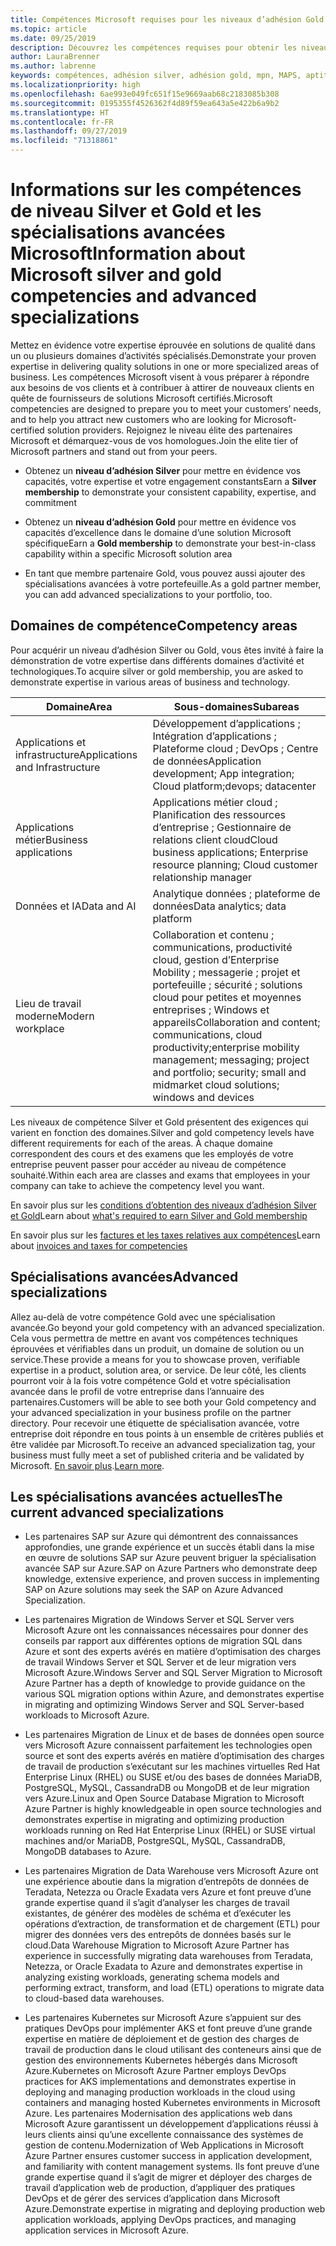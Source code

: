 ```yaml
---
title: Compétences Microsoft requises pour les niveaux d’adhésion Gold et Silver | Espace partenaires
ms.topic: article
ms.date: 09/25/2019
description: Découvrez les compétences requises pour obtenir les niveaux d’adhésion Gold ou Silver.
author: LauraBrenner
ms.author: labrenne
keywords: compétences, adhésion silver, adhésion gold, mpn, MAPS, aptitude, Microsoft Partner Network, adhésion au réseau, spécialisations avancées
ms.localizationpriority: high
ms.openlocfilehash: 6ae993e049fc651f15e9669aab68c2183085b308
ms.sourcegitcommit: 0195355f4526362f4d89f59ea643a5e422b6a9b2
ms.translationtype: HT
ms.contentlocale: fr-FR
ms.lasthandoff: 09/27/2019
ms.locfileid: "71318861"
---
```

# <a name="information-about-microsoft-silver-and-gold-competencies-and-advanced-specializations"></a><span data-ttu-id="05c1f-104">Informations sur les compétences de niveau Silver et Gold et les spécialisations avancées Microsoft</span><span class="sxs-lookup"><span data-stu-id="05c1f-104">Information about Microsoft silver and gold competencies and advanced specializations</span></span>


<span data-ttu-id="05c1f-105">Mettez en évidence votre expertise éprouvée en solutions de qualité dans un ou plusieurs domaines d’activités spécialisés.</span><span class="sxs-lookup"><span data-stu-id="05c1f-105">Demonstrate your proven expertise in delivering quality solutions in one or more specialized areas of business.</span></span> <span data-ttu-id="05c1f-106">Les compétences Microsoft visent à vous préparer à répondre aux besoins de vos clients et à contribuer à attirer de nouveaux clients en quête de fournisseurs de solutions Microsoft certifiés.</span><span class="sxs-lookup"><span data-stu-id="05c1f-106">Microsoft competencies are designed to prepare you to meet your customers’ needs, and to help you attract new customers who are looking for Microsoft-certified solution providers.</span></span> <span data-ttu-id="05c1f-107">Rejoignez le niveau élite des partenaires Microsoft et démarquez-vous de vos homologues.</span><span class="sxs-lookup"><span data-stu-id="05c1f-107">Join the elite tier of Microsoft partners and stand out from your peers.</span></span>

- <span data-ttu-id="05c1f-108">Obtenez un **niveau d’adhésion Silver** pour mettre en évidence vos capacités, votre expertise et votre engagement constants</span><span class="sxs-lookup"><span data-stu-id="05c1f-108">Earn a **Silver membership** to demonstrate your consistent capability, expertise, and commitment</span></span>

- <span data-ttu-id="05c1f-109">Obtenez un **niveau d’adhésion Gold** pour mettre en évidence vos capacités d’excellence dans le domaine d’une solution Microsoft spécifique</span><span class="sxs-lookup"><span data-stu-id="05c1f-109">Earn a **Gold membership** to demonstrate your best-in-class capability within a specific Microsoft solution area</span></span>

- <span data-ttu-id="05c1f-110">En tant que membre partenaire Gold, vous pouvez aussi ajouter des spécialisations avancées à votre portefeuille.</span><span class="sxs-lookup"><span data-stu-id="05c1f-110">As a gold partner member, you can add advanced specializations to your portfolio, too.</span></span>

## <a name="competency-areas"></a><span data-ttu-id="05c1f-111">Domaines de compétence</span><span class="sxs-lookup"><span data-stu-id="05c1f-111">Competency areas</span></span>

<span data-ttu-id="05c1f-112">Pour acquérir un niveau d’adhésion Silver ou Gold, vous êtes invité à faire la démonstration de votre expertise dans différents domaines d’activité et technologiques.</span><span class="sxs-lookup"><span data-stu-id="05c1f-112">To acquire silver or gold membership, you are asked to demonstrate expertise in various areas of business and technology.</span></span>

|<span data-ttu-id="05c1f-113">**Domaine**</span><span class="sxs-lookup"><span data-stu-id="05c1f-113">**Area**</span></span>            |<span data-ttu-id="05c1f-114">**Sous-domaines**</span><span class="sxs-lookup"><span data-stu-id="05c1f-114">**Subareas**</span></span>                    |
|--------------------|--------------------------------|
|<span data-ttu-id="05c1f-115">Applications et infrastructure</span><span class="sxs-lookup"><span data-stu-id="05c1f-115">Applications and Infrastructure</span></span>|<span data-ttu-id="05c1f-116">Développement d’applications ; Intégration d’applications ; Plateforme cloud ; DevOps ; Centre de données</span><span class="sxs-lookup"><span data-stu-id="05c1f-116">Application development; App integration; Cloud platform;devops; datacenter</span></span>|
|<span data-ttu-id="05c1f-117">Applications métier</span><span class="sxs-lookup"><span data-stu-id="05c1f-117">Business applications</span></span> |<span data-ttu-id="05c1f-118">Applications métier cloud ; Planification des ressources d’entreprise ; Gestionnaire de relations client cloud</span><span class="sxs-lookup"><span data-stu-id="05c1f-118">Cloud business applications; Enterprise resource planning; Cloud customer relationship manager</span></span>|
|<span data-ttu-id="05c1f-119">Données et IA</span><span class="sxs-lookup"><span data-stu-id="05c1f-119">Data and AI</span></span>|<span data-ttu-id="05c1f-120">Analytique données ; plateforme de données</span><span class="sxs-lookup"><span data-stu-id="05c1f-120">Data analytics; data platform</span></span>|
|<span data-ttu-id="05c1f-121">Lieu de travail moderne</span><span class="sxs-lookup"><span data-stu-id="05c1f-121">Modern workplace</span></span>| <span data-ttu-id="05c1f-122">Collaboration et contenu ; communications, productivité cloud, gestion d’Enterprise Mobility ; messagerie ; projet et portefeuille ; sécurité ; solutions cloud pour petites et moyennes entreprises ; Windows et appareils</span><span class="sxs-lookup"><span data-stu-id="05c1f-122">Collaboration and content; communications, cloud productivity;enterprise mobility management; messaging; project and portfolio; security; small and midmarket cloud solutions; windows and devices</span></span>|

<span data-ttu-id="05c1f-123">Les niveaux de compétence Silver et Gold présentent des exigences qui varient en fonction des domaines.</span><span class="sxs-lookup"><span data-stu-id="05c1f-123">Silver and gold competency levels have different requirements for each of the areas.</span></span> <span data-ttu-id="05c1f-124">À chaque domaine correspondent des cours et des examens que les employés de votre entreprise peuvent passer pour accéder au niveau de compétence souhaité.</span><span class="sxs-lookup"><span data-stu-id="05c1f-124">Within each area are classes and exams that employees in your company can take to achieve the competency level you want.</span></span>


<span data-ttu-id="05c1f-125">En savoir plus sur les [conditions d’obtention des niveaux d’adhésion Silver et Gold](https://partner.microsoft.com/membership/competencies)</span><span class="sxs-lookup"><span data-stu-id="05c1f-125">Learn about [what's required to earn Silver and Gold membership](https://partner.microsoft.com/membership/competencies)</span></span>

<span data-ttu-id="05c1f-126">En savoir plus sur les [factures et les taxes relatives aux compétences](mpn-view-print-maps-invoice.md)</span><span class="sxs-lookup"><span data-stu-id="05c1f-126">Learn about [invoices and taxes for competencies](mpn-view-print-maps-invoice.md)</span></span>

## <a name="advanced-specializations"></a><span data-ttu-id="05c1f-127">Spécialisations avancées</span><span class="sxs-lookup"><span data-stu-id="05c1f-127">Advanced specializations</span></span>

<span data-ttu-id="05c1f-128">Allez au-delà de votre compétence Gold avec une spécialisation avancée.</span><span class="sxs-lookup"><span data-stu-id="05c1f-128">Go beyond your gold competency with an advanced specialization.</span></span> <span data-ttu-id="05c1f-129">Cela vous permettra de mettre en avant vos compétences techniques éprouvées et vérifiables dans un produit, un domaine de solution ou un service.</span><span class="sxs-lookup"><span data-stu-id="05c1f-129">These provide a means for you to showcase proven, verifiable expertise in a product, solution area, or service.</span></span> <span data-ttu-id="05c1f-130">De leur côté, les clients pourront voir à la fois votre compétence Gold et votre spécialisation avancée dans le profil de votre entreprise dans l’annuaire des partenaires.</span><span class="sxs-lookup"><span data-stu-id="05c1f-130">Customers will be able to see both your Gold competency and your advanced specialization in your business profile on the partner directory.</span></span> <span data-ttu-id="05c1f-131">Pour recevoir une étiquette de spécialisation avancée, votre entreprise doit répondre en tous points à un ensemble de critères publiés et être validée par Microsoft.</span><span class="sxs-lookup"><span data-stu-id="05c1f-131">To receive an advanced specialization tag, your business must fully meet a set of published criteria and be validated by Microsoft.</span></span> <span data-ttu-id="05c1f-132">[En savoir plus](https://partner.microsoft.com/membership/competencies#tab-content-2).</span><span class="sxs-lookup"><span data-stu-id="05c1f-132">[Learn more](https://partner.microsoft.com/membership/competencies#tab-content-2).</span></span> 

## <a name="the-current-advanced-specializations"></a><span data-ttu-id="05c1f-133">Les spécialisations avancées actuelles</span><span class="sxs-lookup"><span data-stu-id="05c1f-133">The current advanced specializations</span></span>

- <span data-ttu-id="05c1f-134">Les partenaires SAP sur Azure qui démontrent des connaissances approfondies, une grande expérience et un succès établi dans la mise en œuvre de solutions SAP sur Azure peuvent briguer la spécialisation avancée SAP sur Azure.</span><span class="sxs-lookup"><span data-stu-id="05c1f-134">SAP on Azure Partners who demonstrate deep knowledge, extensive experience, and proven success in implementing SAP on Azure solutions may seek the SAP on Azure Advanced Specialization.</span></span>

- <span data-ttu-id="05c1f-135">Les partenaires Migration de Windows Server et SQL Server vers Microsoft Azure ont les connaissances nécessaires pour donner des conseils par rapport aux différentes options de migration SQL dans Azure et sont des experts avérés en matière d’optimisation des charges de travail Windows Server et SQL Server et de leur migration vers Microsoft Azure.</span><span class="sxs-lookup"><span data-stu-id="05c1f-135">Windows Server and SQL Server Migration to Microsoft Azure Partner has a depth of knowledge to provide guidance on the various SQL migration options within Azure, and demonstrates expertise in migrating and optimizing Windows Server and SQL Server-based workloads to Microsoft Azure.</span></span> 

- <span data-ttu-id="05c1f-136">Les partenaires Migration de Linux et de bases de données open source vers Microsoft Azure connaissent parfaitement les technologies open source et sont des experts avérés en matière d’optimisation des charges de travail de production s’exécutant sur les machines virtuelles Red Hat Enterprise Linux (RHEL) ou SUSE et/ou des bases de données MariaDB, PostgreSQL, MySQL, CassandraDB ou MongoDB et de leur migration vers Azure.</span><span class="sxs-lookup"><span data-stu-id="05c1f-136">Linux and Open Source Database Migration to Microsoft Azure Partner is highly knowledgeable in open source technologies and demonstrates expertise in migrating and optimizing production workloads running on Red Hat Enterprise Linux (RHEL) or SUSE virtual machines and/or MariaDB, PostgreSQL, MySQL, CassandraDB, MongoDB databases to Azure.</span></span>

- <span data-ttu-id="05c1f-137">Les partenaires Migration de Data Warehouse vers Microsoft Azure ont une expérience aboutie dans la migration d’entrepôts de données de Teradata, Netezza ou Oracle Exadata vers Azure et font preuve d’une grande expertise quand il s’agit d’analyser les charges de travail existantes, de générer des modèles de schéma et d’exécuter les opérations d’extraction, de transformation et de chargement (ETL) pour migrer des données vers des entrepôts de données basés sur le cloud.</span><span class="sxs-lookup"><span data-stu-id="05c1f-137">Data Warehouse Migration to Microsoft Azure Partner has experience in successfully migrating data warehouses from Teradata, Netezza, or Oracle Exadata to Azure and demonstrates expertise in analyzing existing workloads, generating schema models and performing extract, transform, and load (ETL) operations to migrate data to cloud-based data warehouses.</span></span>

- <span data-ttu-id="05c1f-138">Les partenaires Kubernetes sur Microsoft Azure s’appuient sur des pratiques DevOps pour implémenter AKS et font preuve d’une grande expertise en matière de déploiement et de gestion des charges de travail de production dans le cloud utilisant des conteneurs ainsi que de gestion des environnements Kubernetes hébergés dans Microsoft Azure.</span><span class="sxs-lookup"><span data-stu-id="05c1f-138">Kubernetes on Microsoft Azure Partner employs DevOps practices for AKS implementations and demonstrates expertise in deploying and managing production workloads in the cloud using containers and managing hosted Kubernetes environments in Microsoft Azure.</span></span>
<span data-ttu-id="05c1f-139">Les partenaires Modernisation des applications web dans Microsoft Azure garantissent un développement d’applications réussi à leurs clients ainsi qu’une excellente connaissance des systèmes de gestion de contenu.</span><span class="sxs-lookup"><span data-stu-id="05c1f-139">Modernization of Web Applications in Microsoft Azure Partner ensures customer success in application development, and familiarity with content management systems.</span></span> <span data-ttu-id="05c1f-140">Ils font preuve d’une grande expertise quand il s’agit de migrer et déployer des charges de travail d’application web de production, d’appliquer des pratiques DevOps et de gérer des services d’application dans Microsoft Azure.</span><span class="sxs-lookup"><span data-stu-id="05c1f-140">Demonstrate expertise in migrating and deploying production web application workloads, applying DevOps practices, and managing application services in Microsoft Azure.</span></span>